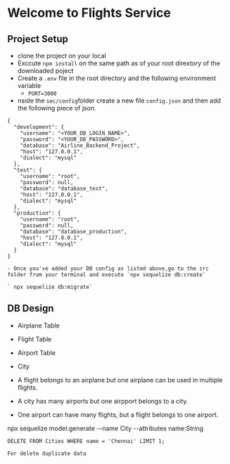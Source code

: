 # Welcome to Flights Service

## Project Setup
- clone the project on your local
- Exccute `npm install` on the same path as of your root dirextory of the downloaded poject
- Create a `.env` file in the root directory and the following environment variable 
     - `PORT=3000`
- nside the `sec/config`folder create a new file `config.json` and then add the following piece of json.


```
{
  "development": {
    "username": "<YOUR_DB_LOGIN_NAME>",
    "password": "<YOUR_DB_PASSWORD>",
    "database": "Airline_Backend_Project",
    "host": "127.0.0.1",
    "dialect": "mysql"
  },
  "test": {
    "username": "root",
    "password": null,
    "database": "database_test",
    "host": "127.0.0.1",
    "dialect": "mysql"
  },
  "production": {
    "username": "root",
    "password": null,
    "database": "database_production",
    "host": "127.0.0.1",
    "dialect": "mysql"
  }
}

```
```
- Once you've added your DB config as listed above,go to the src folder from your terminal and execute `npx sequelize db:create`

` npx sequelize db:migrate`
```

## DB Design
  - Airplane Table
  - Flight Table
  - Airport Table
  - City 

  - A flight belongs to an airplane but one airplane can be used in multiple flights.
  - A city has many airports but one airpport belongs to a city.
  - One airport can have many flights, but a flight belongs to one airport.

   npx sequelize model:generate --name City --attributes name:String

  ```
 DELETE FROM Cities WHERE name = 'Chennai' LIMIT 1; 

 For delete duplicate data
  ```

  